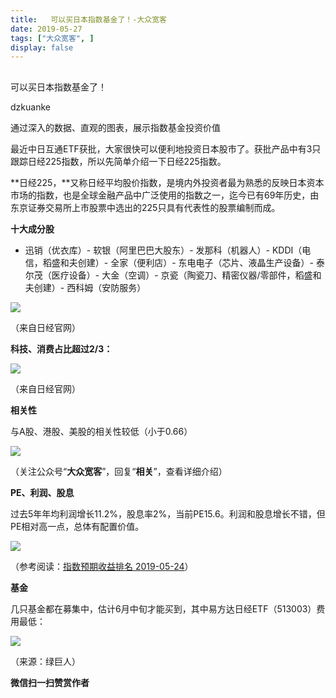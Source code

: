 ```yaml
---
title:   可以买日本指数基金了！-大众宽客
date: 2019-05-27
tags: ["大众宽客", ]
display: false
---
```



## 



可以买日本指数基金了！




dzkuanke




通过深入的数据、直观的图表，展示指数基金投资价值


最近中日互通ETF获批，大家很快可以便利地投资日本股市了。获批产品中有3只跟踪日经225指数，所以先简单介绍一下日经225指数。



**日经225，**又称日经平均股价指数，是境内外投资者最为熟悉的反映日本资本市场的指数，也是全球金融产品中广泛使用的指数之一，迄今已有69年历史，由东京证券交易所上市股票中选出的225只具有代表性的股票编制而成。



**十大成分股**
- 迅销（优衣库）- 软银（阿里巴巴大股东）- 发那科（机器人）- KDDI（电信，稻盛和夫创建）- 全家（便利店）- 东电电子（芯片、液晶生产设备）- 泰尔茂（医疗设备）- 大金（空调）- 京瓷（陶瓷刀、精密仪器/零部件，稻盛和夫创建）- 西科姆（安防服务）
<img class="rich_pages" data-ratio="0.30887372013651876" data-s="300,640" src="https://mmbiz.qpic.cn/mmbiz_png/PKw3FQPmhIhJrzv4Qbsgr7929OhIfp7lA5KECglXwq1jHic3o3LxpHicgVqibyicA7ibpeiaWyd8OwNJTmqffLbBO6eQ/640?wx_fmt=png" data-type="png" data-w="1172" style="text-align: center;white-space: normal;"/>

（来自日经官网）



**科技、消费占比超过2/3：**

<img class="rich_pages" data-ratio="0.53125" data-s="300,640" src="https://mmbiz.qpic.cn/mmbiz_png/PKw3FQPmhIhJrzv4Qbsgr7929OhIfp7lbkt1iaqpPR7tod1lLbHGMTR7MW166s2aI1CeXOQX91f2ib7pl2ia6w2sw/640?wx_fmt=png" data-type="png" data-w="640" style=""/>

（来自日经官网）



**相关性**



与A股、港股、美股的相关性较低（小于0.66）

<img class="rich_pages" data-ratio="1.5714285714285714" data-s="300,640" src="https://mmbiz.qpic.cn/mmbiz_png/PKw3FQPmhIhJrzv4Qbsgr7929OhIfp7ln2ULP0xwUicvjC8YH1krXkQCoyQ7AShY5Zw3zSasND3ibE0Aib02LkxKQ/640?wx_fmt=png" data-type="png" data-w="840" style=""/>

（关注公众号“**大众宽客**”，回复“**相关**”，查看详细介绍）



**PE、利润、股息**



过去5年年均利润增长11.2%，股息率2%，当前PE15.6。利润和股息增长不错，但PE相对高一点，总体有配置价值。



<img class="rich_pages" data-ratio="0.37213740458015265" data-s="300,640" src="https://mmbiz.qpic.cn/mmbiz_png/PKw3FQPmhIhJrzv4Qbsgr7929OhIfp7lauTrKsS3S67Nd68bf0QdCJjdXYBumXAPyQSw5Kpq0vJsNuRakE8uew/640?wx_fmt=png" data-type="png" data-w="1048" style=""/>

（参考阅读：[指数预期收益排名 2019-05-24](http://mp.weixin.qq.com/s?__biz=MzAwMTc1MDcwNw==&amp;mid=2648274578&amp;idx=1&amp;sn=119d0a470bd127a4c0f634567c5da413&amp;chksm=82f9354eb58ebc587a2bd3e3dfa9acc3c4830bba46b6169f5671d5f7a31a3a93f221d8a1a9e4&amp;scene=21#wechat_redirect)）



**基金**



几只基金都在募集中，估计6月中旬才能买到，其中易方达日经ETF（513003）费用最低：

<img class="" data-ratio="0.37575757575757573" src="https://mmbiz.qpic.cn/mmbiz_jpg/PKw3FQPmhIhJrzv4Qbsgr7929OhIfp7lq14o9ZQB3tTBNsibkicw0BNcGJwyFfyI0r3xozU3icPia93GEqWeGC5o6g/640?wx_fmt=jpeg" data-type="jpeg" data-w="660"/>

（来源：绿巨人）


**微信扫一扫赞赏作者**